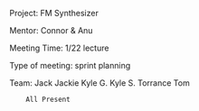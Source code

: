 Project: FM Synthesizer

Mentor: Connor & Anu

Meeting Time: 1/22 lecture

Type of meeting: sprint planning

Team: Jack
		Jackie 
		Kyle G. 
		Kyle S.
		Torrance
		Tom

		All Present
